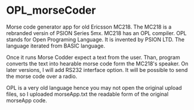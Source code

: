 # OPL_morseCoder
Morse code generator app for old Ericsson MC218. The MC218 is a rebranded versin of PSION Series 5mx. MC218 has an OPL compiler. OPL stands for Open Programing Language. It is invented by PSION LTD. The language iterated from BASIC language. 

Once it runs Morse Codder expect a text from the user. Than, program converts the text into hearable morse code form the MC218's speaker. On later versions, I will add RS232 interface option. It will be possible to send the morse code over a radio.

OPL is a very old language hence you may not open the original upload files, so I uploaded morseApp.txt the readable form of the original morseApp code.
